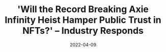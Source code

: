 ---
title:  "'Will the Record Breaking Axie Infinity Heist Hamper Public Trust in NFTs?' – Industry Responds"
weblink: "https://thefintechtimes.com/will-the-record-breaking-axie-infinity-heist-hamper-public-trust-in-nfts-industry-responds/"
date:   2022-04-09
thumbnail: "/assets/thefintechtimes.jpg"
source: thefintechtimes.com
jumbotron: false
---